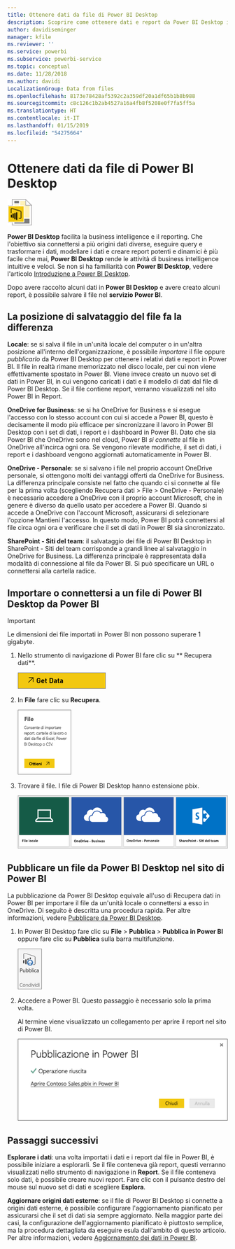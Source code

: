 ```yaml
---
title: Ottenere dati da file di Power BI Desktop
description: Scoprire come ottenere dati e report da Power BI Desktop in Power BI
author: davidiseminger
manager: kfile
ms.reviewer: ''
ms.service: powerbi
ms.subservice: powerbi-service
ms.topic: conceptual
ms.date: 11/28/2018
ms.author: davidi
LocalizationGroup: Data from files
ms.openlocfilehash: 8173e78428af5392c2a359df20a1df65b1b8b988
ms.sourcegitcommit: c8c126c1b2ab4527a16a4fb8f5208e0f7fa5ff5a
ms.translationtype: HT
ms.contentlocale: it-IT
ms.lasthandoff: 01/15/2019
ms.locfileid: "54275664"
---
```

# <a name="get-data-from-power-bi-desktop-files"></a>Ottenere dati da file di Power BI Desktop
![](media/service-desktop-files/pbid_file_icon.png)

**Power BI Desktop** facilita la business intelligence e il reporting. Che l'obiettivo sia connettersi a più origini dati diverse, eseguire query e trasformare i dati, modellare i dati e creare report potenti e dinamici è più facile che mai, **Power BI Desktop** rende le attività di business intelligence intuitive e veloci. Se non si ha familiarità con **Power BI Desktop**, vedere l'articolo [Introduzione a Power BI Desktop](desktop-getting-started.md).

Dopo avere raccolto alcuni dati in **Power BI Desktop** e avere creato alcuni report, è possibile salvare il file nel **servizio Power BI**.

## <a name="where-your-file-is-saved-makes-a-difference"></a>La posizione di salvataggio del file fa la differenza
**Locale**: se si salva il file in un'unità locale del computer o in un'altra posizione all'interno dell'organizzazione, è possibile *importare* il file oppure *pubblicarlo* da Power BI Desktop per ottenere i relativi dati e report in Power BI. Il file in realtà rimane memorizzato nel disco locale, per cui non viene effettivamente spostato in Power BI. Viene invece creato un nuovo set di dati in Power BI, in cui vengono caricati i dati e il modello di dati dal file di Power BI Desktop. Se il file contiene report, verranno visualizzati nel sito Power BI in Report.

**OneDrive for Business**: se si ha OneDrive for Business e si esegue l'accesso con lo stesso account con cui si accede a Power BI, questo è decisamente il modo più efficace per sincronizzare il lavoro in Power BI Desktop con i set di dati, i report e i dashboard in Power BI. Dato che sia Power BI che OneDrive sono nel cloud, Power BI *si connette* al file in OneDrive all'incirca ogni ora. Se vengono rilevate modifiche, il set di dati, i report e i dashboard vengono aggiornati automaticamente in Power BI.

**OneDrive - Personale**: se si salvano i file nel proprio account OneDrive personale, si ottengono molti dei vantaggi offerti da OneDrive for Business. La differenza principale consiste nel fatto che quando ci si connette al file per la prima volta (scegliendo Recupera dati > File > OneDrive - Personale) è necessario accedere a OneDrive con il proprio account Microsoft, che in genere è diverso da quello usato per accedere a Power BI. Quando si accede a OneDrive con l'account Microsoft, assicurarsi di selezionare l'opzione Mantieni l'accesso. In questo modo, Power BI potrà connettersi al file circa ogni ora e verificare che il set di dati in Power BI sia sincronizzato.

**SharePoint - Siti del team**: il salvataggio dei file di Power BI Desktop in SharePoint - Siti del team corrisponde a grandi linee al salvataggio in OneDrive for Business. La differenza principale è rappresentata dalla modalità di connessione al file da Power BI. Si può specificare un URL o connettersi alla cartella radice.

## <a name="import-or-connect-to-a-power-bi-desktop-file-from-power-bi"></a>Importare o connettersi a un file di Power BI Desktop da Power BI
>[!IMPORTANT]
>Le dimensioni dei file importati in Power BI non possono superare 1 gigabyte.

1. Nello strumento di navigazione di Power BI fare clic su ** Recupera dati**.
   
   ![](media/service-desktop-files/pbid_get_data_button.png)
2. In **File** fare clic su **Recupera**.
   
   ![](media/service-desktop-files/pbid_files_get.png)
3. Trovare il file. I file di Power BI Desktop hanno estensione pbix.
   
   ![](media/service-desktop-files/pbid_find_your_file.png)

## <a name="publish-a-file-from-power-bi-desktop-to-your-power-bi-site"></a>Pubblicare un file da Power BI Desktop nel sito di Power BI
La pubblicazione da Power BI Desktop equivale all'uso di Recupera dati in Power BI per importare il file da un'unità locale o connettersi a esso in OneDrive.  Di seguito è descritta una procedura rapida. Per altre informazioni, vedere [Pubblicare da Power BI Desktop](desktop-upload-desktop-files.md).

1. In Power BI Desktop fare clic su **File** > **Pubblica** > **Pubblica in Power BI** oppure fare clic su **Pubblica** sulla barra multifunzione.
   
   ![](media/service-desktop-files/pbid_publish.png)
2. Accedere a Power BI. Questo passaggio è necessario solo la prima volta.
   
   Al termine viene visualizzato un collegamento per aprire il report nel sito di Power BI.
   
   ![](media/service-desktop-files/pbid_publishing.png)

## <a name="next-steps"></a>Passaggi successivi
**Esplorare i dati**: una volta importati i dati e i report dal file in Power BI, è possibile iniziare a esplorarli. Se il file conteneva già report, questi verranno visualizzati nello strumento di navigazione in **Report**. Se il file conteneva solo dati, è possibile creare nuovi report. Fare clic con il pulsante destro del mouse sul nuovo set di dati e scegliere **Esplora**.

**Aggiornare origini dati esterne**: se il file di Power BI Desktop si connette a origini dati esterne, è possibile configurare l'aggiornamento pianificato per assicurarsi che il set di dati sia sempre aggiornato. Nella maggior parte dei casi, la configurazione dell'aggiornamento pianificato è piuttosto semplice, ma la procedura dettagliata da eseguire esula dall'ambito di questo articolo. Per altre informazioni, vedere [Aggiornamento dei dati in Power BI](refresh-data.md).

